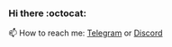 ### Hi there :octocat:

📫 How to reach me: [Telegram](https://t.me/imishaa) or [Discord](https://discordapp.com/users/596710743689134089/)
